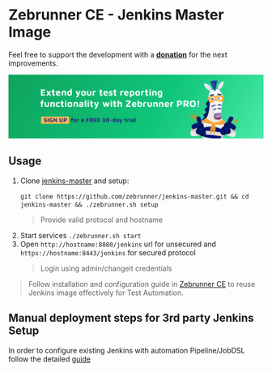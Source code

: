 # Zebrunner CE - Jenkins Master Image

Feel free to support the development with a [**donation**](https://www.paypal.com/donate?hosted_button_id=JLQ4U468TWQPS) for the next improvements.

<p align="center">
  <a href="https://zebrunner.com/"><img alt="Zebrunner" src="./docs/img/zebrunner_intro.png"></a>
</p>

## Usage
1. Clone [jenkins-master](https://github.com/zebrunner/jenkins-master) and setup:
   ```
   git clone https://github.com/zebrunner/jenkins-master.git && cd jenkins-master && ./zebrunner.sh setup
   ```
   > Provide valid protocol and hostname
2. Start services `./zebrunner.sh start`
3. Open `http://hostname:8080/jenkins` url for unsecured and `https://hostname:8443/jenkins` for secured protocol
   > Login using admin/changeit credentials
> Follow installation and configuration guide in [Zebrunner CE](https://zebrunner.github.io/community-edition) to reuse Jenkins image effectively for Test Automation.

## Manual deployment steps for 3rd party Jenkins Setup
In order to configure existing Jenkins with automation Pipeline/JobDSL follow the detailed [guide](https://github.com/zebrunner/jenkins-master/blob/master/manual_deployment/README.md) 
